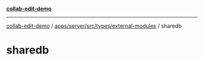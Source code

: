 [**collab-edit-demo**](../../../../../../README.md)

***

[collab-edit-demo](../../../../../../README.md) / [apps/server/src/types/external-modules](../README.md) / sharedb

# sharedb
